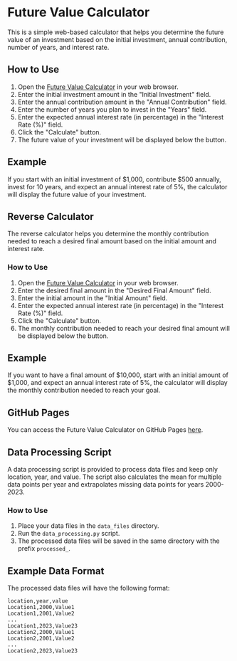 # Future Value Calculator

This is a simple web-based calculator that helps you determine the future value of an investment based on the initial investment, annual contribution, number of years, and interest rate.

## How to Use

1. Open the [Future Value Calculator](https://githubnext.github.io/workspace-blank/) in your web browser.
2. Enter the initial investment amount in the "Initial Investment" field.
3. Enter the annual contribution amount in the "Annual Contribution" field.
4. Enter the number of years you plan to invest in the "Years" field.
5. Enter the expected annual interest rate (in percentage) in the "Interest Rate (%)" field.
6. Click the "Calculate" button.
7. The future value of your investment will be displayed below the button.

## Example

If you start with an initial investment of $1,000, contribute $500 annually, invest for 10 years, and expect an annual interest rate of 5%, the calculator will display the future value of your investment.

## Reverse Calculator

The reverse calculator helps you determine the monthly contribution needed to reach a desired final amount based on the initial amount and interest rate.

### How to Use

1. Open the [Future Value Calculator](https://githubnext.github.io/workspace-blank/) in your web browser.
2. Enter the desired final amount in the "Desired Final Amount" field.
3. Enter the initial amount in the "Initial Amount" field.
4. Enter the expected annual interest rate (in percentage) in the "Interest Rate (%)" field.
5. Click the "Calculate" button.
6. The monthly contribution needed to reach your desired final amount will be displayed below the button.

## Example

If you want to have a final amount of $10,000, start with an initial amount of $1,000, and expect an annual interest rate of 5%, the calculator will display the monthly contribution needed to reach your goal.

## GitHub Pages

You can access the Future Value Calculator on GitHub Pages [here](https://githubnext.github.io/workspace-blank/).

## Data Processing Script

A data processing script is provided to process data files and keep only location, year, and value. The script also calculates the mean for multiple data points per year and extrapolates missing data points for years 2000-2023.

### How to Use

1. Place your data files in the `data_files` directory.
2. Run the `data_processing.py` script.
3. The processed data files will be saved in the same directory with the prefix `processed_`.

## Example Data Format

The processed data files will have the following format:

```
location,year,value
Location1,2000,Value1
Location1,2001,Value2
...
Location1,2023,Value23
Location2,2000,Value1
Location2,2001,Value2
...
Location2,2023,Value23
```

